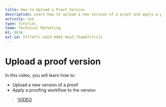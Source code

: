 ```yaml
---
title: How to Upload a Proof Version
description: Learn how to upload a new version of a proof and apply a proofing workflow to the version in [!DNL Adobe Workfront].
activity: use
type: Tutorial
team: Technical Marketing
kt: 8836
exl-id: 57774ffc-a3e3-4802-9ea2-75ab47c7cc11
---
```

# Upload a proof version

In this video, you will learn how to:

* Upload a new version of a proof
* Apply a proofing workflow to the version

>[!VIDEO](https://video.tv.adobe.com/v/336096/?quality=12)
